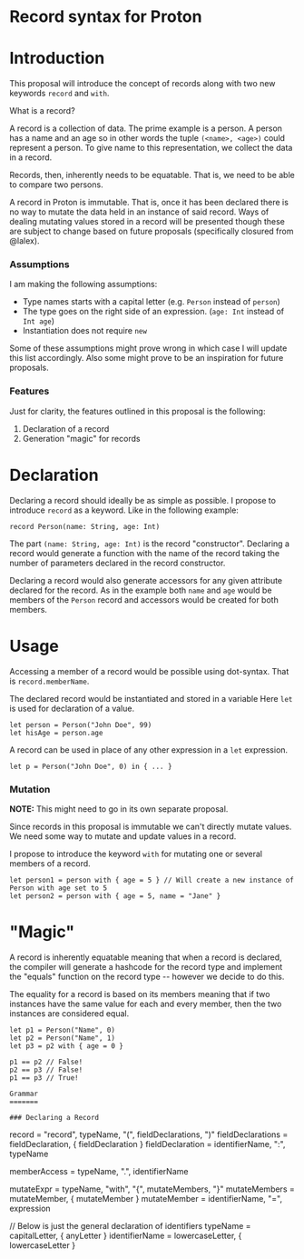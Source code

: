 # Record syntax for Proton

Introduction
============

This proposal will introduce the concept of records along with
two new keywords `record` and `with`.

What is a record?

A record is a collection of data. The prime example is a person.
A person has a name and an age so in other words the tuple `(<name>, <age>)`
could represent a person.
To give name to this representation, we collect the data in a record.

Records, then, inherently needs to be equatable. That is, we need to be
able to compare two persons.

A record in Proton is immutable. That is, once it has been declared
there is no way to mutate the data held in an instance of said record.
Ways of dealing mutating values stored in a record will be presented
though these are subject to change based on future proposals (specifically closured from @lalex).

### Assumptions

I am making the following assumptions:

* Type names starts with a capital letter (e.g. `Person` instead of `person`)
* The type goes on the right side of an expression. (`age: Int` instead of `Int age`)
* Instantiation does not require `new`
 
Some of these assumptions might prove wrong in which case I will update
this list accordingly. Also some might prove to be an inspiration for
future proposals.

### Features

Just for clarity, the features outlined in this proposal is the following:

1. Declaration of a record
2. Generation "magic" for records

Declaration
===========

Declaring a record should ideally be as simple as possible.
I propose to introduce `record` as a keyword.
Like in the following example:

    record Person(name: String, age: Int)

The part `(name: String, age: Int)` is the record "constructor".
Declaring a record would generate a function with the name of the record
taking the number of parameters declared in the record constructor.

Declaring a record would also generate accessors for any given attribute
declared for the record. 
As in the example both `name` and `age` would be members of the `Person` record
and accessors would be created for both members.

Usage
=====

Accessing a member of a record would be possible using dot-syntax.
That is `record.memberName`.

The declared record would be instantiated and stored in a variable
Here `let` is used for declaration of a value. 

    let person = Person("John Doe", 99)
    let hisAge = person.age


A record can be used in place of any other expression in a `let` expression.

    let p = Person("John Doe", 0) in { ... }

### Mutation

**NOTE:** This might need to go in its own separate proposal.

Since records in this proposal is immutable we can't directly
mutate values.
We need some way to mutate and update values in a record.

I propose to introduce the keyword `with` for mutating one or several
members of a record.

    let person1 = person with { age = 5 } // Will create a new instance of Person with age set to 5
    let person2 = person with { age = 5, name = "Jane" }

"Magic"
=======

A record is inherently equatable meaning that when a record is declared,
the compiler will generate a hashcode for the record type and implement
the "equals" function on the record type -- however we decide to do this.

The equality for a record is based on its members meaning that if two
instances have the same value for each and every member, then the two
instances are considered equal.

~~~
let p1 = Person("Name", 0)
let p2 = Person("Name", 1)
let p3 = p2 with { age = 0 }

p1 == p2 // False!
p2 == p3 // False!
p1 == p3 // True!

Grammar
=======

### Declaring a Record

~~~
record            = "record", typeName, "(", fieldDeclarations, ")"
fieldDeclarations = fieldDeclaration, { fieldDeclaration }
fieldDeclaration  = identifierName, ":", typeName

memberAccess      = typeName, ".", identifierName

mutateExpr        = typeName, "with", "{", mutateMembers, "}"
mutateMembers     = mutateMember, { mutateMember }
mutateMember      = identifierName, "=", expression

// Below is just the general declaration of identifiers
typeName          = capitalLetter, { anyLetter }
identifierName    = lowercaseLetter, { lowercaseLetter }
~~~

